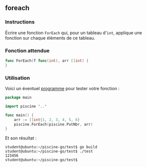 ## foreach

### Instructions

Écrire une fonction `ForEach` qui, pour un tableau d'`int`, applique une fonction sur chaque éléments de ce tableau.

### Fonction attendue

```go
func ForEach(f func(int), arr []int) {
}
```

### Utilisation

Voici un éventuel [programme](TODO-LINK) pour tester votre fonction :

```go
package main

import piscine ".."

func main() {
	arr := []int{1, 2, 3, 4, 5, 6}
	piscine.ForEach(piscine.PutNbr, arr)
}
```

Et son résultat :

```console
student@ubuntu:~/piscine-go/test$ go build
student@ubuntu:~/piscine-go/test$ ./test
123456
student@ubuntu:~/piscine-go/test$
```
